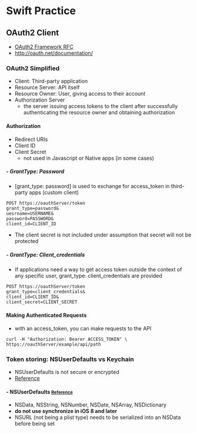 # Swift Practice
## OAuth2 Client
* [OAuth2 Framework RFC](http://tools.ietf.org/html/rfc6749)
* http://oauth.net/documentation/

### OAuth2 Simplified
* Client: Third-party application
* Resource Server: API itself
* Resource Owner: User, giving access to their account
* Authorization Server
  * the server issuing access tokens to the client after successfully authenticating the resource owner and obtaining authorization 

#### Authorization
* Redirect URIs
* Client ID
* Client Secret
  * not used in Javascript or Native apps (in some cases)

##### - GrantType: Password
* [grant_type: password] is used to exchange for access_token in third-party apps (custom client)

```
POST https://oauthServer/token
grant_type=password&
uesrname=USERNAME&
password=PASSWORD&
client_id=CLIENT_ID
```

* The client secret is not included under assumption that secret will not be protected

##### - GrantType: Client_credentials
* If applications need a way to get access token outside the context of any specific user, grant_type: client_credentials are provided

```
POST https://oauthServer/token
grant_type=client_credentials&
client_id=CLIENT_ID&
client_secret=CLIENT_SECRET
```

#### Making Authenticated Requests
* with an access_token, you can make requests to the API

```
curl -H "Authorization: Bearer ACCESS_TOKEN" \
https://oauthServer/example/api/path
```

### Token storing: NSUserDefaults vs Keychain

* NSUserDefaults is not secure or encrypted
* [Reference](http://stackoverflow.com/questions/16795506/storing-authentication-tokens-on-ios-nsuserdefaults-vs-keychain)

#### - NSUserDefaults <small>[Reference](http://www.codingexplorer.com/nsuserdefaults-a-swift-introduction/)</small>

* NSData, NSString, NSNumber, NSDate, NSArray, NSDictionary
* <b>do not use synchronize in iOS 8 and later</b>
* NSURL (not being a plist type) needs to be serialized into an NSData before being set